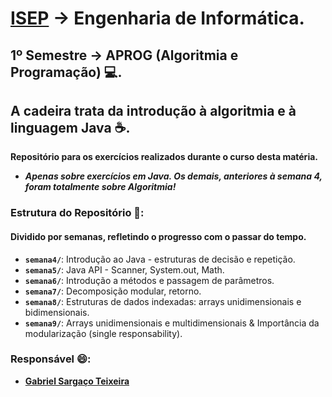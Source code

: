 # [ISEP](https://www.isep.ipp.pt/) -> Engenharia de Informática.
## 1º Semestre -> APROG (Algoritmia e Programação) 💻.
**A cadeira trata da introdução à algoritmia e à linguagem Java ☕.**
------
**Repositório para os exercícios realizados durante o curso desta matéria.**

- ***Apenas sobre exercícios em Java. Os demais, anteriores à semana 4, foram totalmente sobre Algoritmia!***

### Estrutura do Repositório 📁:
#### Dividido por semanas, refletindo o progresso com o passar do tempo.
- **`semana4/`**: Introdução ao Java - estruturas de decisão e repetição.
- **`semana5/`**: Java API - Scanner, System.out, Math.
- **`semana6/`**: Introdução a métodos e passagem de parâmetros.
- **`semana7/`**: Decomposição modular, retorno.
- **`semana8/`**: Estruturas de dados indexadas: arrays unidimensionais e bidimensionais.
- **`semana9/`**: Arrays unidimensionais e multidimensionais & Importância da modularização (single responsability).

### Responsável 😄:
- [**Gabriel Sargaço Teixeira**](https://github.com/LuizGabrielTeixeira) 

